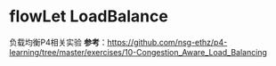 # flowLet LoadBalance
负载均衡P4相关实验
**参考**：https://github.com/nsg-ethz/p4-learning/tree/master/exercises/10-Congestion_Aware_Load_Balancing
